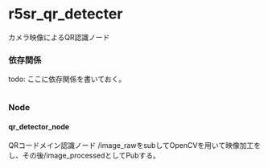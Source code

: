 # r5sr_qr_detecter
カメラ映像によるQR認識ノード

### 依存関係
todo: ここに依存関係を書いておく。
```bash
```

### Node
#### qr_detector_node
QRコードメイン認識ノード
/image_rawをsubしてOpenCVを用いて映像加工をし、その後/image_processedとしてPubする。